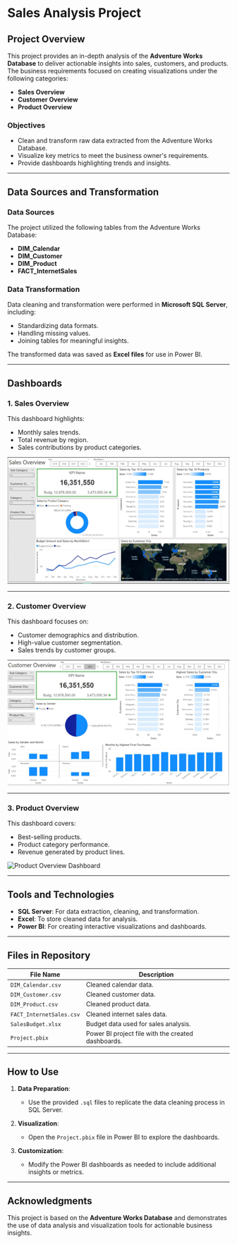 # Sales Analysis Project

## Project Overview

This project provides an in-depth analysis of the **Adventure Works Database** to deliver actionable insights into sales, customers, and products. The business requirements focused on creating visualizations under the following categories:
- **Sales Overview**
- **Customer Overview**
- **Product Overview**

### Objectives
- Clean and transform raw data extracted from the Adventure Works Database.
- Visualize key metrics to meet the business owner's requirements.
- Provide dashboards highlighting trends and insights.

---

## Data Sources and Transformation

### Data Sources
The project utilized the following tables from the Adventure Works Database:
- **DIM_Calendar**
- **DIM_Customer**
- **DIM_Product**
- **FACT_InternetSales**

### Data Transformation
Data cleaning and transformation were performed in **Microsoft SQL Server**, including:
- Standardizing data formats.
- Handling missing values.
- Joining tables for meaningful insights.

The transformed data was saved as **Excel files** for use in Power BI.

---

## Dashboards

### 1. Sales Overview
This dashboard highlights:
- Monthly sales trends.
- Total revenue by region.
- Sales contributions by product categories.

![Sales Overview Dashboard](.\Sales_Overview.jpg)

---

### 2. Customer Overview
This dashboard focuses on:
- Customer demographics and distribution.
- High-value customer segmentation.
- Sales trends by customer groups.

![Customer Overview Dashboard](Customer_Overview.jpg)

---

### 3. Product Overview
This dashboard covers:
- Best-selling products.
- Product category performance.
- Revenue generated by product lines.

![Product Overview Dashboard](C:\Users\hp\Pictures\Screenshots\Product_Overview.jpg)

---

## Tools and Technologies
- **SQL Server**: For data extraction, cleaning, and transformation.
- **Excel**: To store cleaned data for analysis.
- **Power BI**: For creating interactive visualizations and dashboards.

---

## Files in Repository

| File Name               | Description                                        |
|-------------------------|----------------------------------------------------|
| `DIM_Calendar.csv`      | Cleaned calendar data.                             |
| `DIM_Customer.csv`      | Cleaned customer data.                             |
| `DIM_Product.csv`       | Cleaned product data.                              |
| `FACT_InternetSales.csv`| Cleaned internet sales data.                       |
| `SalesBudget.xlsx`      | Budget data used for sales analysis.               |
| `Project.pbix`          | Power BI project file with the created dashboards. |

---

## How to Use

1. **Data Preparation**:
   - Use the provided `.sql` files to replicate the data cleaning process in SQL Server.

2. **Visualization**:
   - Open the `Project.pbix` file in Power BI to explore the dashboards.

3. **Customization**:
   - Modify the Power BI dashboards as needed to include additional insights or metrics.

---

## Acknowledgments

This project is based on the **Adventure Works Database** and demonstrates the use of data analysis and visualization tools for actionable business insights.
